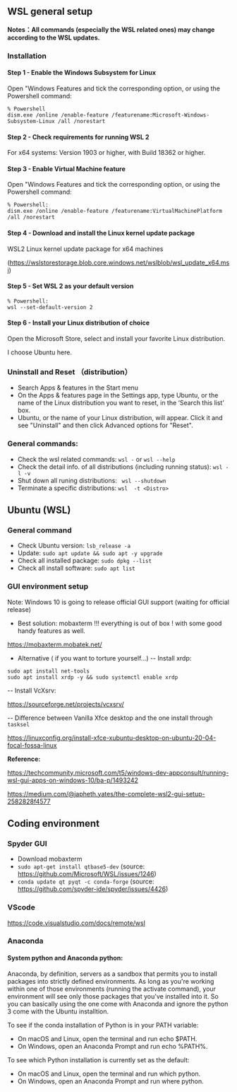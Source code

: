 ## WSL general setup

**Notes：All commands (especially the WSL related ones) may change according to the WSL updates.**

### Installation
#### Step 1 - Enable the Windows Subsystem for Linux
Open "Windows Features and tick the corresponding option, or using the Powershell command:
```
% Powershell
dism.exe /online /enable-feature /featurename:Microsoft-Windows-Subsystem-Linux /all /norestart
```

#### Step 2 - Check requirements for running WSL 2
For x64 systems: Version 1903 or higher, with Build 18362 or higher.

#### Step 3 - Enable Virtual Machine feature
Open "Windows Features and tick the corresponding option, or using the Powershell command:
```
% Powershell: 
dism.exe /online /enable-feature /featurename:VirtualMachinePlatform /all /norestart
```

#### Step 4 - Download and install the Linux kernel update package
WSL2 Linux kernel update package for x64 machines 

(https://wslstorestorage.blob.core.windows.net/wslblob/wsl_update_x64.msi)

#### Step 5 - Set WSL 2 as your default version
```
% Powershell: 
wsl --set-default-version 2
```

#### Step 6 - Install your Linux distribution of choice
Open the Microsoft Store, select and install your favorite Linux distribution.

I choose Ubuntu here.


### Uninstall and Reset （distribution）
- Search Apps & features in the Start menu
- On the Apps & features page in the Settings app, type Ubuntu, or the name of the Linux distribution you want to reset, in the ‘Search this list’ box.
- Ubuntu, or the name of your Linux distribution, will appear. Click it and see "Uninstall" and then click Advanced options for "Reset".

### General commands:
- Check the wsl related commands: ```wsl -``` or ```wsl --help``` 
- Check the detail info. of all distributions (including running status): ```wsl -l -v```
- Shut down all runing distributions: ``` wsl --shutdown```
- Terminate a specific distributions: ```wsl  -t <Distro>```



## Ubuntu (WSL)
### General command
- Check Ubuntu version: ```lsb_release -a```
- Update: ```sudo apt update && sudo apt -y upgrade```
- Check all installed package: ```sudo dpkg --list```
- Check all install software: ```sudo apt list```

### GUI environment setup
Note: Windows 10 is going to release official GUI support (waiting for official release)

- Best solution: mobaxterm !!! everything is out of box ! with some good handy features as well. 

https://mobaxterm.mobatek.net/

- Alternative ( if you want to torture yourself...)
-- Install xrdp:
```
sudo apt install net-tools
sudo apt install xrdp -y && sudo systemctl enable xrdp

```
-- Install VcXsrv: 

https://sourceforge.net/projects/vcxsrv/



-- Difference between Vanilla Xfce desktop and the one install through ```tasksel```

https://linuxconfig.org/install-xfce-xubuntu-desktop-on-ubuntu-20-04-focal-fossa-linux







**Reference:**

https://techcommunity.microsoft.com/t5/windows-dev-appconsult/running-wsl-gui-apps-on-windows-10/ba-p/1493242

https://medium.com/@japheth.yates/the-complete-wsl2-gui-setup-2582828f4577


## Coding environment
### Spyder GUI
- Download mobaxterm
- ```sudo apt-get install qtbase5-dev``` (source: https://github.com/Microsoft/WSL/issues/1246)
- ```conda update qt pyqt -c conda-forge``` (source: https://github.com/spyder-ide/spyder/issues/4426)


### VScode
https://code.visualstudio.com/docs/remote/wsl


### Anaconda
#### System python and Anaconda python:
Anaconda, by definition, servers as a sandbox that permits you to install packages into strictly defined environments. As long as you're working within one of those environments (running the activate command), your environment will see only those packages that you've installed into it.  So you can basically using the one come with Anaconda and ignore the python 3 come with the Ubuntu installtion.

To see if the conda installation of Python is in your PATH variable:
- On macOS and Linux, open the terminal and run echo $PATH.
- On Windows, open an Anaconda Prompt and run echo %PATH%.

To see which Python installation is currently set as the default:
- On macOS and Linux, open the terminal and run which python.
- On Windows, open an Anaconda Prompt and run where python.
